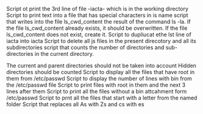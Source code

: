 Script ot print the 3rd line of file -iacta- which is in the working directory
Script to print text into a file that has special characters in is name
script that writes into the file ls_cwd_content the result of the command ls -la. If the file ls_cwd_content already exists, it should be overwritten. If the file ls_cwd_content does not exist, create it.
 Script to dupliucat ethe lst line of iacta into iacta
Script to delete all js files in the present direcotory and all its subdirectories
script that counts the number of directories and sub-directories in the current directory.

The current and parent directories should not be taken into account
Hidden directories should be counted
Script to display all the files that have root in them from /etc/passwd
Script to display the number of lines with bin from the /etc/passwd file
Script to print files with root in them and the next 3 lines after them
Script to print all the files without a bin attcahment form /etc/passwd
Script to prnt all the files that start with a letter from the named folder
Script that replaces all As with Zs and cs with es
